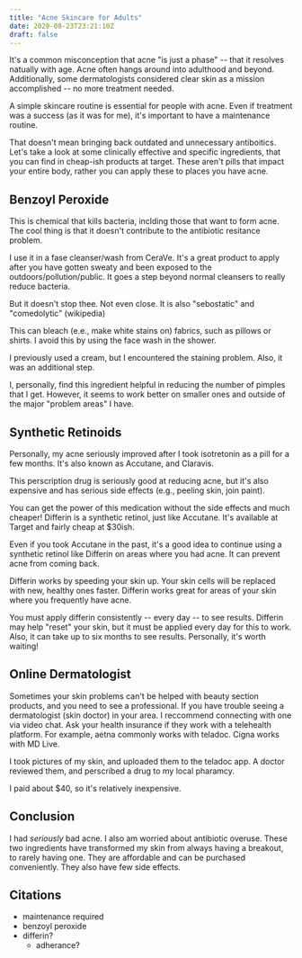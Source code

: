 ```yaml
---
title: "Acne Skincare for Adults"
date: 2020-08-23T23:21:10Z
draft: false
---
```


It's a common misconception that acne "is just a phase" -- that it resolves natually with age. Acne often hangs around into adulthood and beyond. Additionally, some dermatologists considered clear skin as a mission accomplished -- no more treatment needed. 

A simple skincare routine is essential for people with acne. Even if treatment was a success (as it was for me), it's important to have a maintenance routine. 

That doesn't mean bringing back outdated and unnecessary antiboitics. Let's take a look at some clinically effective and specific ingredients, that you can find in cheap-ish products at target. These aren't pills that impact your entire body, rather you can apply these to places you have acne. 

## Benzoyl Peroxide

This is chemical that kills bacteria, inclding those that want to form acne. The cool thing is that it doesn't contribute to the antibiotic resitance problem. 

I use it in a fase cleanser/wash from CeraVe. It's a great product to apply after you have gotten sweaty and been exposed to the outdoors/pollution/public. It goes a step beyond normal cleansers to really reduce bacteria. 

But it doesn't stop thee. Not even close. It is also "sebostatic" and "comedolytic" (wikipedia)

This can bleach (e.e., make white stains on) fabrics, such as pillows or shirts. I avoid this by using the face wash in the shower. 

I previously used a cream, but I encountered the staining problem. Also, it was an additional step. 

I, personally, find this ingredient helpful in reducing the number of pimples that I get. However, it seems to work better on smaller ones and outside of the major "problem areas" I have. 

## Synthetic Retinoids 

Personally, my acne seriously improved after I took isotretonin as a pill for a few months.  It's also known as Accutane, and Claravis. 

This perscription drug is seriously good at reducing acne, but it's also expensive and has serious side effects (e.g., peeling skin, join paint). 

You can get the power of this medication without the side effects and much cheaper! Differin is a synthetic retinol, just like Accutane. It's available at Target and fairly cheap at $30ish. 

Even if you took Accutane in the past, it's a good idea to continue using a synthetic retinol like Differin on areas where you had acne. It can prevent acne from coming back. 

Differin works by speeding your skin up. Your skin cells will be replaced with new, healthy ones faster. Differin works great for areas of your skin where you frequently have acne. 

You must apply differin consistently -- every day -- to see results. Differin may help "reset" your skin, but it must be applied every day for this to work. Also, it can take up to six months to see results. Personally, it's worth waiting! 

## Online Dermatologist

Sometimes your skin problems can't be helped with beauty section products, and you need to see a professional. If you have trouble seeing a dermatologist (skin doctor) in your area. I reccommend connecting with one via video chat. Ask your health insurance if they work with a telehealth platform. For example, aetna commonly works with teladoc. Cigna works with MD Live. 

I took pictures of my skin, and uploaded them to the teladoc app. A doctor reviewed them, and perscribed a drug to my local pharamcy. 

I paid about $40, so it's relatively inexpensive. 

## Conclusion

I had *seriously* bad acne. I also am worried about antibiotic overuse. These two ingredients have transformed my skin from always having a breakout, to rarely having one. They are affordable and can be purchased conveniently. They also have few side effects. 

## Citations
- maintenance required
- benzoyl peroxide
- differin? 
    - adherance?